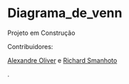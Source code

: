 # Diagrama_de_venn

 Projeto em Construção
 
 Contribuidores:
 
 [Alexandre Oliver](https://github.com/AlexandreOliver) e
 [Richard Smanhoto](https://github.com/RichardSmanhoto)

.
